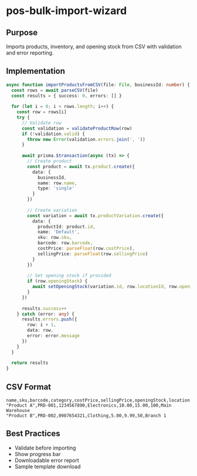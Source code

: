 # pos-bulk-import-wizard

## Purpose
Imports products, inventory, and opening stock from CSV with validation and error reporting.

## Implementation
```typescript
async function importProductsFromCSV(file: File, businessId: number) {
  const rows = await parseCSV(file)
  const results = { success: 0, errors: [] }
  
  for (let i = 0; i < rows.length; i++) {
    const row = rows[i]
    try {
      // Validate row
      const validation = validateProductRow(row)
      if (!validation.valid) {
        throw new Error(validation.errors.join(', '))
      }
      
      await prisma.$transaction(async (tx) => {
        // Create product
        const product = await tx.product.create({
          data: {
            businessId,
            name: row.name,
            type: 'single'
          }
        })
        
        // Create variation
        const variation = await tx.productVariation.create({
          data: {
            productId: product.id,
            name: 'Default',
            sku: row.sku,
            barcode: row.barcode,
            costPrice: parseFloat(row.costPrice),
            sellingPrice: parseFloat(row.sellingPrice)
          }
        })
        
        // Set opening stock if provided
        if (row.openingStock) {
          await setOpeningStock(variation.id, row.locationId, row.openingStock, tx)
        }
      })
      
      results.success++
    } catch (error: any) {
      results.errors.push({
        row: i + 1,
        data: row,
        error: error.message
      })
    }
  }
  
  return results
}
```

## CSV Format
```csv
name,sku,barcode,category,costPrice,sellingPrice,openingStock,location
"Product A",PRD-001,1234567890,Electronics,10.00,15.00,100,Main Warehouse
"Product B",PRD-002,0987654321,Clothing,5.00,9.99,50,Branch 1
```

## Best Practices
- Validate before importing
- Show progress bar
- Downloadable error report
- Sample template download

